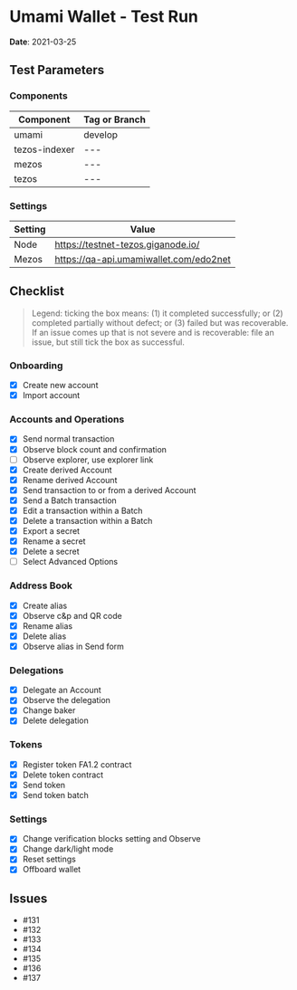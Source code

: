 # Umami Wallet - Test Run

**Date**: 2021-03-25

## Test Parameters

### Components

| Component | Tag or Branch |
|--|--|
| umami | develop |
| tezos-indexer | --- |
| mezos | --- |
| tezos | --- |

### Settings

| Setting | Value |
|--|--|
| Node | https://testnet-tezos.giganode.io/ |
| Mezos | https://qa-api.umamiwallet.com/edo2net |

## Checklist

> Legend: ticking the box means: (1) it completed successfully; or (2) completed partially without defect; or (3) failed but was recoverable. If an issue comes up that is not severe and is recoverable: file an issue, but still tick the box as successful.

### Onboarding
- [X] Create new account
- [X] Import account

### Accounts and Operations
- [X] Send normal transaction
- [X] Observe block count and confirmation
- [ ] Observe explorer, use explorer link
- [X] Create derived Account
- [X] Rename derived Account
- [X] Send transaction to or from a derived Account
- [X] Send a Batch transaction
- [X] Edit a transaction within a Batch
- [X] Delete a transaction within a Batch
- [X] Export a secret
- [X] Rename a secret
- [X] Delete a secret
- [ ] Select Advanced Options

### Address Book
- [X] Create alias
- [X] Observe c&p and QR code
- [X] Rename alias
- [X] Delete alias
- [X] Observe alias in Send form

### Delegations
- [X] Delegate an Account
- [X] Observe the delegation
- [X] Change baker
- [X] Delete delegation

### Tokens
- [X] Register token FA1.2 contract
- [X] Delete token contract
- [X] Send token
- [X] Send token batch

### Settings
- [X] Change verification blocks setting and Observe
- [X] Change dark/light mode
- [X] Reset settings
- [X] Offboard wallet

## Issues
* #131
* #132
* #133
* #134
* #135
* #136
* #137
